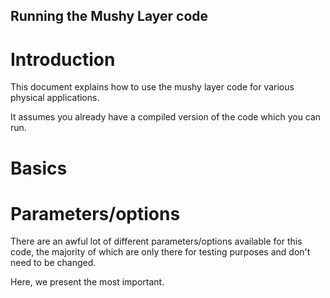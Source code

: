 ## Running the Mushy Layer code
# Introduction
This document explains how to use the mushy layer code for various physical applications. 

It assumes you already have a compiled version of the code which you can run.

# Basics

# Parameters/options
There are an awful lot of different parameters/options available for this code, the majority of which are only there for testing purposes and don't need to be changed.

Here, we present the most important.


